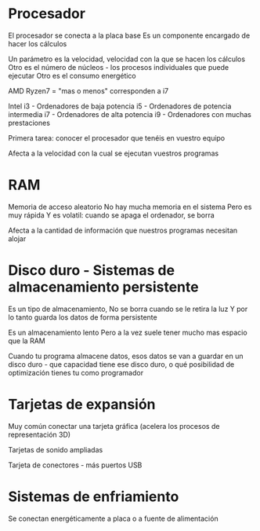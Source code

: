 # Procesador
El procesador se conecta a la placa base
Es un componente encargado de hacer los cálculos

Un parámetro es la velocidad, velocidad con la que se hacen los cálculos
Otro es el número de núcleos - los procesos individuales que puede ejecutar
Otro es el consumo energético

AMD
Ryzen7 = "mas o menos" corresponden a i7


Intel
i3 - Ordenadores de baja potencia
i5 - Ordenadores de potencia intermedia
i7 - Ordenadores de alta potencia
i9 - Ordenadores con muchas prestaciones

Primera tarea: conocer el procesador que tenéis en vuestro equipo

Afecta a la velocidad con la cual se ejecutan vuestros programas

# RAM

Memoria de acceso aleatorio
No hay mucha memoria en el sistema
Pero es muy rápida
Y es volatil: cuando se apaga el ordenador, se borra

Afecta a la cantidad de información que nuestros programas necesitan alojar


# Disco duro - Sistemas de almacenamiento persistente

Es un tipo de almacenamiento,
No se borra cuando se le retira la luz
Y por lo tanto guarda los datos de forma persistente

Es un almacenamiento lento
Pero a la vez suele tener mucho mas espacio que la RAM

Cuando tu programa almacene datos, esos datos se van a guardar en un disco duro - que capacidad tiene ese disco duro, o qué posibilidad de optimización tienes tu como programador


# Tarjetas de expansión

Muy común conectar una tarjeta gráfica (acelera los procesos de representación 3D)

Tarjetas de sonido ampliadas

Tarjeta de conectores - más puertos USB

# Sistemas de enfriamiento

Se conectan energéticamente a placa o a fuente de alimentación






